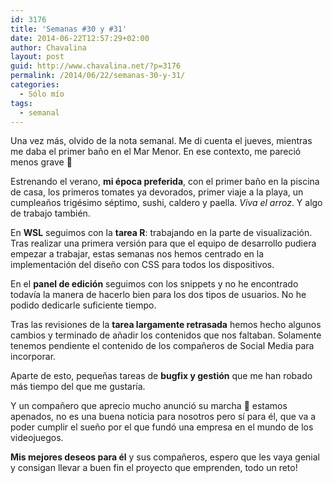 ```yaml
---
id: 3176
title: 'Semanas #30 y #31'
date: 2014-06-22T12:57:29+02:00
author: Chavalina
layout: post
guid: http://www.chavalina.net/?p=3176
permalink: /2014/06/22/semanas-30-y-31/
categories:
  - Sólo mío
tags:
  - semanal
---
```

Una vez más, olvido de la nota semanal. Me di cuenta el jueves, mientras me daba el primer baño en el Mar Menor. En ese contexto, me pareció menos grave 🙂



Estrenando el verano, **mi época preferida**, con el primer baño en la piscina de casa, los primeros tomates ya devorados, primer viaje a la playa, un cumpleaños trigésimo séptimo, sushi, caldero y paella. _Viva el arroz_. Y algo de trabajo también.

En **WSL** seguimos con la **tarea R**: trabajando en la parte de visualización. Tras realizar una primera versión para que el equipo de desarrollo pudiera empezar a trabajar, estas semanas nos hemos centrado en la implementación del diseño con CSS para todos los dispositivos.

En el **panel de edición** seguimos con los snippets y no he encontrado todavía la manera de hacerlo bien para los dos tipos de usuarios. No he podido dedicarle suficiente tiempo.

Tras las revisiones de la **tarea largamente retrasada** hemos hecho algunos cambios y terminado de añadir los contenidos que nos faltaban. Solamente tenemos pendiente el contenido de los compañeros de Social Media para incorporar.

Aparte de esto, pequeñas tareas de **bugfix y gestión** que me han robado más tiempo del que me gustaría. 

Y un compañero que aprecio mucho anunció su marcha 🙁 estamos apenados, no es una buena noticia para nosotros pero sí para él, que va a poder cumplir el sueño por el que fundó una empresa en el mundo de los videojuegos.

**Mis mejores deseos para él** y sus compañeros, espero que les vaya genial y consigan llevar a buen fin el proyecto que emprenden, todo un reto!